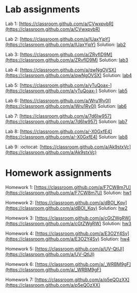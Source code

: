 # Lab assignments

Lab 1: [https://classroom.github.com/a/CVwxpvbR](https://classroom.github.com/a/CVwxpvbR)

Lab 2: [https://classroom.github.com/a/lUaxYjpY](https://classroom.github.com/a/lUaxYjpY) Solution: [lab2](https://github.com/TP1-HHU/lab2)

Lab 3: [https://classroom.github.com/a/ZRvfID9M](https://classroom.github.com/a/ZRvfID9M) Solution: [lab3](https://github.com/TP1-HHU/lab3)

Lab 4: [https://classroom.github.com/a/qwNgOVSX](https://classroom.github.com/a/qwNgOVSX) Solution: [lab4](https://github.com/TP1-HHU/lab4)

Lab 5: [https://classroom.github.com/a/yTuQoax-](https://classroom.github.com/a/yTuQoax-) Solution: [lab5](https://github.com/TP1-HHU/lab5)

Lab 6: [https://classroom.github.com/a/Wru1Ry0l](https://classroom.github.com/a/Wru1Ry0l) Solution: [lab6](https://github.com/TP1-HHU/lab6)

Lab 7: [https://classroom.github.com/a/7d6Iw957](https://classroom.github.com/a/7d6Iw957) Solution: [lab7](https://github.com/TP1-HHU/lab7)

Lab 8: [https://classroom.github.com/a/-X0GxfE4](https://classroom.github.com/a/-X0GxfE4) Solution: [lab8](https://github.com/TP1-HHU/lab8)

Lab 9: :octocat: [https://classroom.github.com/a/Ak9stxVc](https://classroom.github.com/a/Ak9stxVc)

# Homework assignments

Homework 1:  [https://classroom.github.com/a/F7CW8m7U](https://classroom.github.com/a/F7CW8m7U) Solution: [hw1](https://github.com/TP1-HHU/hw1)

Homework 2: [https://classroom.github.com/a/dBOI_Kqy](https://classroom.github.com/a/dBOI_Kqy) Solution: [hw2](https://github.com/TP1-HHU/hw2)

Homework 3:  [https://classroom.github.com/a/cGtZWgRW](https://classroom.github.com/a/cGtZWgRW) Solution: [hw3](https://github.com/TP1-HHU/hw3)

Homework 4: [https://classroom.github.com/a/E3O2Y4Sv](https://classroom.github.com/a/E3O2Y4Sv) Solution: [hw4](https://github.com/TP1-HHU/hw4)

Homework 5: [https://classroom.github.com/a/UV-QtlJl](https://classroom.github.com/a/UV-QtlJl)

Homework 6: [https://classroom.github.com/a/_WRBM9gF](https://classroom.github.com/a/_WRBM9gF)

Homework 7: [https://classroom.github.com/a/p5eQOzXX](https://classroom.github.com/a/p5eQOzXX)
